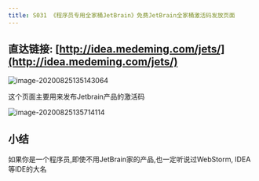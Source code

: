 ```yaml
---
title: S031 《程序员专用全家桶JetBrain》免费JetBrain全家桶激活码发放页面
---
```




## 直达链接: [http://idea.medeming.com/jets/](http://idea.medeming.com/jets/)



![image-20200825135143064](https://www.v2fy.com/asset/0i/OnlineToolsBook/OnlineToolsBookMD/S032_idea.assets/image-20200825135143064.png)



这个页面主要用来发布Jetbrain产品的激活码

![image-20200825135714114](https://www.v2fy.com/asset/0i/OnlineToolsBook/OnlineToolsBookMD/S032_idea.assets/image-20200825135714114.png)



## 小结

如果你是一个程序员,即使不用JetBrain家的产品,也一定听说过WebStorm, IDEA等IDE的大名

